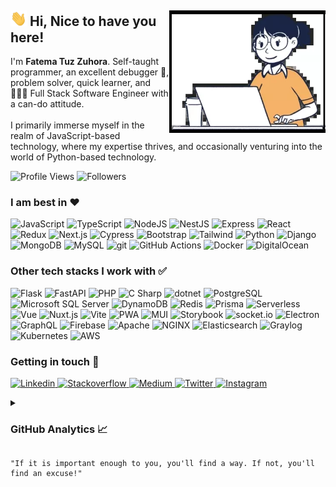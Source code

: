 <div>
    <img align="right" src="./assets/giphy.webp" alt="fatematzuhora" width="250" />
    <span>
        <h2><img src="./assets/hi.gif" alt="hi.gif" width="26" /> Hi, Nice to have you here!</h2>
        <p>
            I'm <b>Fatema Tuz Zuhora</b>. Self-taught programmer, an excellent debugger 🔬, problem solver, quick learner, and 👩🏽‍💻 Full Stack Software Engineer with a can-do attitude. <br /> <br />
            I primarily immerse myself in the realm of JavaScript-based technology, where my expertise thrives, and occasionally venturing into the world of Python-based technology.
        </p>
        <p>
            <img src="https://komarev.com/ghpvc/?username=fatematzuhora&color=brightgreen&label=Profile+Views&style=flat" alt="Profile Views" />
            <img src="https://img.shields.io/github/followers/fatematzuhora?label=Followers&style=social" alt="Followers" />
        </p>
    </span>
</div>
<div>
    <h3>I am best in ❤️</h3>
    <p>
        <img src="https://img.shields.io/badge/-JavaScript-505050?style=flat&logo=JavaScript&logoColor=F7DF1E" alt="JavaScript" />
        <img src="https://img.shields.io/badge/-TypeScript-007ACC?style=flat&logo=typeScript&logoColor=white" alt="TypeScript" />
        <img src="https://img.shields.io/badge/-Node-339933?style=flat&logo=node.js&logoColor=white" alt="NodeJS" />
        <img src="https://img.shields.io/badge/-NestJS-E0234E?style=flat&logo=NestJS&logoColor=white" alt="NestJS" />
        <img src="https://img.shields.io/badge/Express-000000.svg?style=flat&logo=Express&logoColor=white" alt="Express" />
        <img src="https://img.shields.io/badge/-React-61DAFB?style=flat&logo=react&logoColor=white" alt="React" />
        <img src="https://img.shields.io/badge/-Redux-764ABC?style=flat&logo=redux&logoColor=white" alt="Redux" />
        <img src="https://img.shields.io/badge/Next.js-000000.svg?style=flat&logo=nextdotjs&logoColor=white" alt="Next.js" />
        <img src="https://img.shields.io/badge/Cypress-17202C.svg?style=flat&logo=Cypress&logoColor=4e9b81" alt="Cypress" />
        <img src="https://img.shields.io/badge/-Bootstrap-563D7C?style=flat&logo=bootstrap&logoColor=white" alt="Bootstrap" />
        <img src="https://img.shields.io/badge/Tailwind%20CSS-06B6D4.svg?style=flat&logo=Tailwind-CSS&logoColor=white" alt="Tailwind" />
        <img src="https://img.shields.io/badge/Python-3776AB.svg?style=flat&logo=Python&logoColor=white" alt="Python" />
        <img src="https://img.shields.io/badge/Django-092E20.svg?style=flat&logo=Django&logoColor=white" alt="Django" />
        <img src="https://img.shields.io/badge/MongoDB-47A248.svg?style=flat&logo=MongoDB&logoColor=white" alt="MongoDB" />
        <img src="https://img.shields.io/badge/MySQL-4479A1.svg?style=flatdocker&logo=MySQL&logoColor=white" alt="MySQL" />
        <img src="https://img.shields.io/badge/-Git-F05032?style=flat&logo=git&logoColor=white" alt="git" />
        <img src="https://img.shields.io/badge/GitHub%20Actions-2088FF.svg?style=flta&logo=GitHub-Actions&logoColor=white" alt="GitHub Actions" />
        <img src="https://img.shields.io/badge/Docker-2496ED.svg?style=flat&logo=Docker&logoColor=white" alt="Docker" />
        <img src="https://img.shields.io/badge/DigitalOcean-0080FF.svg?style=flat&logo=DigitalOcean&logoColor=white" alt="DigitalOcean" />
    </p>
</div>
<div>
    <h3>Other tech stacks I work with ✅</h3>
    <p>
        <img src="https://img.shields.io/badge/Flask-000000.svg?style=flask&logo=Flask&logoColor=white" alt="Flask" />
        <img src="https://img.shields.io/badge/FastAPI-009688.svg?style=flat&logo=FastAPI&logoColor=white" alt="FastAPI" />
        <img src="https://img.shields.io/badge/PHP-777BB4.svg?style=flat&logo=PHP&logoColor=white" alt="PHP" />
        <img src="https://img.shields.io/badge/C%20Sharp-239120.svg?style=flat&logo=C-Sharp&logoColor=white" alt="C Sharp" />
        <img src="https://img.shields.io/badge/.NET-512BD4.svg?style=flat&logo=dotnet&logoColor=white" alt="dotnet" />
        <img src="https://img.shields.io/badge/PostgreSQL-4169E1.svg?style=flat&logo=PostgreSQL&logoColor=white" alt="PostgreSQL" />
        <img src="https://img.shields.io/badge/Microsoft%20SQL%20Server-CC2927.svg?style=flat&logo=Microsoft-SQL-Server&logoColor=white" alt="Microsoft SQL Server" />
        <img src="https://img.shields.io/badge/Amazon%20DynamoDB-4053D6.svg?style=flat&logo=Amazon-DynamoDB&logoColor=white" alt="DynamoDB" />
        <img src="https://img.shields.io/badge/-Redis-DC382D?style=flat&logo=Redis&logoColor=white" alt="Redis" />
        <img src="https://img.shields.io/badge/Prisma-2D3748.svg?style=flat&logo=Prisma&logoColor=white" alt="Prisma" />
        <img src="https://img.shields.io/badge/Serverless-FD5750.svg?style=flat&logo=Serverless&logoColor=white" alt="Serverless" />
        <img src="https://img.shields.io/badge/-Vue-4FC08D?style=flat&logo=vue.js&logoColor=white" alt="Vue" />
        <img src="https://img.shields.io/badge/Nuxt.js-00DC82.svg?style=flat&logo=nuxtdotjs&logoColor=white" alt="Nuxt.js" />
        <img src="https://img.shields.io/badge/Vite-646CFF.svg?style=flat&logo=Vite&logoColor=white" alt="Vite" />
        <img src="https://img.shields.io/badge/PWA-5A0FC8.svg?style=flat&logo=PWA&logoColor=white" alt="PWA" />
        <img src="https://img.shields.io/badge/MUI-007FFF.svg?style=flat&logo=MUI&logoColor=white" alt="MUI" />
        <img src="https://img.shields.io/badge/-Storybook-FF4785?style=flat&logo=storybook&logoColor=white" alt="Storybook" />
        <img src="https://img.shields.io/badge/-Socket.io-010101?style=flat&logo=socket.io&logoColor=white" alt="socket.io" />
        <img src="https://img.shields.io/badge/-Electron-47848F?style=flat&logo=redux&logoColor=white" alt="Electron" />
        <img src="https://img.shields.io/badge/GraphQL-E10098.svg?style=flat&logo=GraphQL&logoColor=white" alt="GraphQL" />
        <img src="https://img.shields.io/badge/-Firebase-FFCA28?style=flat&logo=firebase&logoColor=white" alt="Firebase" />
        <img src="https://img.shields.io/badge/Apache-D22128.svg?style=flat&logo=Apache&logoColor=white" alt="Apache" />
        <img src="https://img.shields.io/badge/NGINX-009639.svg?style=flat&logo=NGINX&logoColor=white" alt="NGINX" />
        <img src="https://img.shields.io/badge/Elasticsearch-005571.svg?style=flat&logo=Elasticsearch&logoColor=white" alt="Elasticsearch" />
        <img src="https://img.shields.io/badge/Graylog-FF3633.svg?style=flat&logo=Graylog&logoColor=white" alt="Graylog" />
        <img src="https://img.shields.io/badge/Kubernetes-326CE5.svg?style=flat&logo=Kubernetes&logoColor=white" alt="Kubernetes" />
        <img src="https://img.shields.io/badge/Amazon%20AWS-232F3E.svg?style=flat&logo=Amazon-AWS&logoColor=white" alt="AWS" />
    </p>
</div>
<div>
    <h3>Getting in touch 🤗</h3>
    <p>
        <a href="https://www.linkedin.com/in/fatematzuhora" target="_blank" title="Linkedin">
            <img
                width="24"
                alt="Linkedin"
                src="https://cdn.jsdelivr.net/npm/simple-icons@v3/icons/linkedin.svg"
            />
        </a>
        <a href="https://stackoverflow.com/users/5403883/fatema-t-zuhora" target="_blank" title="Stackoverflow">
            <img
                width="24"
                alt="Stackoverflow"
                src="https://cdn.jsdelivr.net/npm/simple-icons@v3/icons/stackoverflow.svg"
            />
        </a>
        <a href="https://medium.com/@fatematzuhora" target="_blank" title="Medium">
            <img
                width="24"
                alt="Medium"
                src="https://cdn.jsdelivr.net/npm/simple-icons@v3/icons/medium.svg"
            />
        </a>
        <a href="https://twitter.com/fatematzuhora" target="_blank" title="Twitter">
            <img
                width="24"
                alt="Twitter"
                src="https://cdn.jsdelivr.net/npm/simple-icons@v3/icons/twitter.svg"
            />
        </a>
        <a href="https://www.instagram.com/fatematzuhora" target="_blank" title="Instagram">
            <img
                width="24"
                alt="Instagram"
                src="https://cdn.jsdelivr.net/npm/simple-icons@v3/icons/instagram.svg"
            />
        </a>
    </p>
</div>
<div>
    <details>
        <summary><h3>GitHub Analytics 📈</h3></summary>
        <div align="center">
            <img src="https://github-readme-stats.vercel.app/api?username=fatematzuhora&show_icons=true&count_private=true&theme=nightowl" />
            <img src="https://github-readme-stats.vercel.app/api/top-langs/?username=fatematzuhora&theme=nightowl" />
            <img src="https://github-readme-streak-stats.herokuapp.com?user=fatematzuhora&theme=nightowl" />
        </div>
        <br />
        <p>
            <i>NOTE: Top languages are all about a metric by GitHub itself, which basically indicates on which languages I have coded the most on GitHub.</i>
        </p>
    </details>
</div>

```
"If it is important enough to you, you'll find a way. If not, you'll find an excuse!"
```

<!--
**fatematzuhora/fatematzuhora** is a ✨ _special_ ✨ repository because its `README.md` (this file) appears on your GitHub profile.

Here are some ideas to get you started:

- 🔭 I’m currently working on ...
- 🌱 I’m currently learning ...
- 👯 I’m looking to collaborate on ...
- 🤔 I’m looking for help with ...
- 💬 Ask me about ...
- 📫 How to reach me: ...
- 😄 Pronouns: ...
- ⚡ Fun fact: ...
-->
